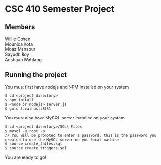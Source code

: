 # CSC 410 Semester Project

## Members

Willie Cohen  
Mounica Kota  
Moaz Mansour  
Sayudh Roy  
Aeshaan Wahlang  

## Running the project

You must first have nodejs and NPM installed on your system

```
$ cd <project directory>  
$ npm install  
$ <node or nodejs> server.js   
$ goto localhost:8081
```
You must also have MySQL server installed on your system

```
$ cd <project directory>/SQL\ Files
$ mysql -u root -p
// You will be promoted to enter a password, this is the password you created to use the MySQL server on you local machine
$ source create_tables.sql
$ source create_triggers.sql
```
You are ready to go!
